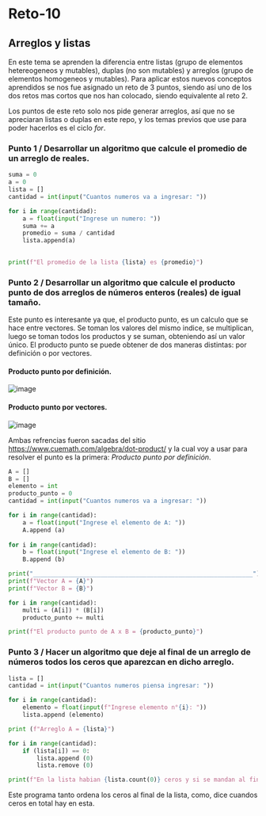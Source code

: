 # Reto-10
## Arreglos y listas
En este tema se aprenden la diferencia entre listas (grupo de elementos hetereogeneos y mutables), duplas (no son mutables) y arreglos (grupo de elementos homogeneos y mutables). Para aplicar estos nuevos conceptos
aprendidos se nos fue asignado un reto de 3 puntos, siendo así uno de los dos retos mas cortos que nos han colocado, siendo equivalente al reto 2.

Los puntos de este reto solo nos pide generar arreglos, así que no se apreciaran listas o duplas en este repo, y los temas previos que use para poder hacerlos es el ciclo *for*.

### Punto 1 / Desarrollar un algoritmo que calcule el promedio de un arreglo de reales.
```py
suma = 0
a = 0
lista = []
cantidad = int(input("Cuantos numeros va a ingresar: "))

for i in range(cantidad):
    a = float(input("Ingrese un numero: "))
    suma += a
    promedio = suma / cantidad
    lista.append(a)
        

print(f"El promedio de la lista {lista} es {promedio}")
```

### Punto 2 / Desarrollar un algoritmo que calcule el producto punto de dos arreglos de números enteros (reales) de igual tamaño.
Este punto es interesante ya que, el producto punto, es un calculo que se hace entre vectores. Se toman los valores del mismo indice, se multiplican, luego se toman todos los productos y se suman, obteniendo así un valor único. El producto punto se puede obtener de dos maneras distintas: por definición o por vectores.

#### Producto punto por definición.
![image](https://github.com/JMC020406/Reto-10/assets/159207395/ef84da51-88de-4bef-8c5e-140325a2b557)

#### Producto punto por vectores.
![image](https://github.com/JMC020406/Reto-10/assets/159207395/1e760483-95fc-4e9d-89be-6e2a2d1f6a90)

Ambas refrencias fueron sacadas del sitio https://www.cuemath.com/algebra/dot-product/ y la cual voy a usar para resolver el punto es la primera: *Producto punto por definición*.
```py
A = []
B = []
elemento = int
producto_punto = 0
cantidad = int(input("Cuantos numeros va a ingresar: "))

for i in range(cantidad):
    a = float(input("Ingrese el elemento de A: "))
    A.append (a)
    
for i in range(cantidad):
    b = float(input("Ingrese el elemento de B: "))
    B.append (b)

print("______________________________________________________________")
print(f"Vector A = {A}") 
print(f"Vector B = {B}")

for i in range(cantidad):
    multi = (A[i]) * (B[i])
    producto_punto += multi

print(f"El producto punto de A x B = {producto_punto}")
```

### Punto 3 / Hacer un algoritmo que deje al final de un arreglo de números todos los ceros que aparezcan en dicho arreglo.
```py
lista = []
cantidad = int(input("Cuantos numeros piensa ingresar: "))

for i in range(cantidad):
    elemento = float(input(f"Ingrese elemento n°{i}: "))
    lista.append (elemento)

print (f"Arreglo A = {lista}")

for i in range(cantidad):
    if (lista[i]) == 0:
        lista.append (0)
        lista.remove (0)

print(f"En la lista habian {lista.count(0)} ceros y si se mandan al final el arreglo queda tal que: {lista}")
```
Este programa tanto ordena los ceros al final de la lista, como, dice cuandos ceros en total hay en esta.


